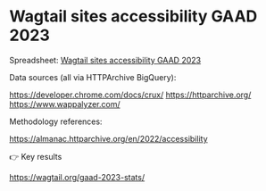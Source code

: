 # Wagtail sites accessibility GAAD 2023

Spreadsheet: [Wagtail sites accessibility GAAD 2023](https://docs.google.com/spreadsheets/d/1dLpW6fbcl-AsVQNVhihzi1p-fY5gByZK_EQWt-EtCoM/edit)

Data sources (all via HTTPArchive BigQuery):

https://developer.chrome.com/docs/crux/
https://httparchive.org/
https://www.wappalyzer.com/

Methodology references:

https://almanac.httparchive.org/en/2022/accessibility

👉 Key results

https://wagtail.org/gaad-2023-stats/

